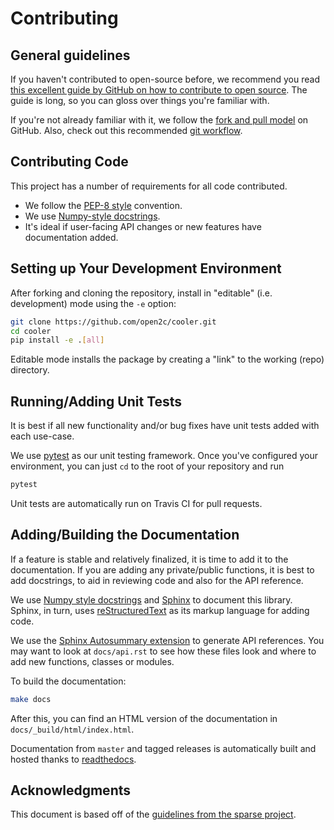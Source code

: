 # Contributing

## General guidelines

If you haven't contributed to open-source before, we recommend you read [this excellent guide by GitHub on how to contribute to open source](https://opensource.guide/how-to-contribute). The guide is long, so you can gloss over things you're familiar with.

If you're not already familiar with it, we follow the [fork and pull model](https://help.github.com/articles/about-collaborative-development-models) on GitHub. Also, check out this recommended [git workflow](https://www.asmeurer.com/git-workflow/).


## Contributing Code

This project has a number of requirements for all code contributed.

* We follow the [PEP-8 style](https://www.python.org/dev/peps/pep-0008/) convention.
* We use [Numpy-style docstrings](https://numpydoc.readthedocs.io/en/latest/format.html).
* It's ideal if user-facing API changes or new features have documentation added.


## Setting up Your Development Environment

After forking and cloning the repository, install in "editable" (i.e. development) mode using the `-e` option:

```sh
git clone https://github.com/open2c/cooler.git
cd cooler
pip install -e .[all]
```

Editable mode installs the package by creating a "link" to the working (repo) directory.


## Running/Adding Unit Tests

It is best if all new functionality and/or bug fixes have unit tests added with each use-case.

We use [pytest](https://docs.pytest.org/en/latest) as our unit testing framework. Once you've configured your environment, you can just `cd` to the root of your repository and run

```sh
pytest
```

Unit tests are automatically run on Travis CI for pull requests.


## Adding/Building the Documentation

If a feature is stable and relatively finalized, it is time to add it to the documentation. If you are adding any private/public functions, it is best to add docstrings, to aid in reviewing code and also for the API reference.

We use [Numpy style docstrings](https://numpydoc.readthedocs.io/en/latest/format.html>) and [Sphinx](http://www.sphinx-doc.org/en/stable) to document this library. Sphinx, in turn, uses [reStructuredText](http://www.sphinx-doc.org/en/stable/rest.html) as its markup language for adding code.

We use the [Sphinx Autosummary extension](http://www.sphinx-doc.org/en/stable/ext/autosummary.html) to generate API references. You may want to look at `docs/api.rst` to see how these files look and where to add new functions, classes or modules.

To build the documentation:

```sh
make docs
```

After this, you can find an HTML version of the documentation in `docs/_build/html/index.html`.

Documentation from `master` and tagged releases is automatically built and hosted thanks to [readthedocs](https://readthedocs.org/).


## Acknowledgments

This document is based off of the [guidelines from the sparse project](https://github.com/pydata/sparse/blob/master/docs/contributing.rst).



<!-- with the `pytest-cov` extension to check code coverage and `pytest-flake8` to check code style. You don't need to configure these extensions yourself.
This automatically checks code style and functionality, and prints code coverage, even though it doesn't fail on low coverage. -->


<!-- ## Coverage

The `pytest` script automatically reports coverage, both on the terminal for missing line numbers, and in annotated HTML form in `htmlcov/index.html`.
Coverage is automatically checked on CodeCov for pull requests. -->

<!-- 
## Adding and Running Benchmarks

We use [Airspeed Velocity](https://asv.readthedocs.io/en/latest/)  to run benchmarks. We have it set up to use `conda`, but you can edit the configuration locally if you so wish.
 -->

<!-- 
[Pull requests](https://akrabat.com/the-beginners-guide-to-contributing-to-a-github-project/) are welcome. The current requirements for testing are `pytest` and `mock`.

For development, clone and install in "editable" (i.e. development) mode with the `-e` option. This way you can also pull changes on the fly.
```sh
$ git clone https://github.com/mirnylab/cooler.git
$ cd cooler
$ pip install -e . -->